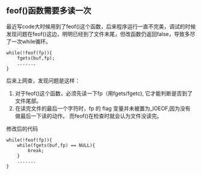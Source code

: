 feof()函数需要多读一次
----------------------

最近写code大时候用到了feof()这个函数，后来程序运行一直不完美，调试的时候发现问题在feof()这边，明明已经到了文件末尾，但改函数仍返回false，导致多尽了一次while循环。

	while(!feof(fp)){
		fgets(buf,fp);
		.......
	}

后来上网查，发现问题是这样：
1. 对于feof()这个函数，必须先读一下fp（用fgets/fgetc), 它才能判断是否到了文件尾部。
2. 在读完文件的最后一个字符时，fp 的 flag 变量并未被置为_IOEOF,因为没有做最后一下读的动作。 而feof()在检查时就会认为文件没读完。

修改后的代码

	while(!feof(fp)){
		while(fgets(buf,fp) == NULL){
			break;
		}
		.......
	}
